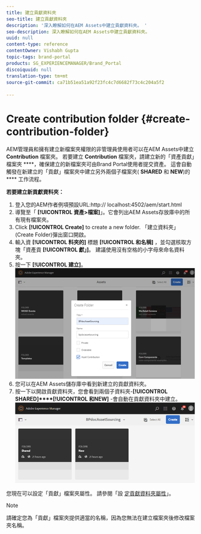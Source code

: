 ```yaml
---
title: 建立貢獻資料夾
seo-title: 建立貢獻資料夾
description: '深入瞭解如何在AEM Assets中建立貢獻資料夾。 '
seo-description: 深入瞭解如何在AEM Assets中建立貢獻資料夾。
uuid: null
content-type: reference
contentOwner: Vishabh Gupta
topic-tags: brand-portal
products: SG_EXPERIENCEMANAGER/Brand_Portal
discoiquuid: null
translation-type: tm+mt
source-git-commit: ca71b51ea51a92f23fc4c7d6682f73c4c204a5f2

---
```



# Create contribution folder {#create-contribution-folder}

AEM管理員和擁有建立新檔案夾權限的非管理員使用者可以在AEM Assets中建立 **Contribution** 檔案夾。
若要建立 **Contribution** 檔案夾，請建立新的「資產貢獻」檔案夾 ****，確保建立的新檔案夾可由Brand Portal使用者提交資產。  這會自動觸發在新建立的「貢獻」檔案夾中建立另外兩個子檔案夾( **SHARED** 和 **NEW**)的 **** 工作流程。

**若要建立新貢獻資料夾：**
1. 登入您的AEM作者例項預設URL:http:// localhost:4502/aem/start.html
1. 導覽至「 **[!UICONTROL 資產>檔案]**」。它會列出AEM Assets存放庫中的所有現有檔案夾。
1. Click **[!UICONTROL Create]** to create a new folder. 「建立資料夾」(Create Folder)彈出窗口開啟。
1. 輸入資 **[!UICONTROL 料夾的]** 標題 **[!UICONTROL 和名稱]** ，並勾選核取方塊「資產貢 **[!UICONTROL 獻」]**。
建議使用沒有空格的小字母來命名資料夾。
1. 按一下 **[!UICONTROL 建立]**。
   ![](assets/create-contribution-folder.png)
1. 您可以在AEM Assets儲存庫中看到新建立的貢獻資料夾。
1. 按一下以開啟貢獻資料夾，您會看到兩個子資料夾-**[!UICONTROL SHARED]****[!UICONTROL 和NEW]** -會自動在貢獻資料夾中建立。\
   ![](assets/contribution-folder.png)

您現在可以設定「貢獻」檔案夾屬性。 請參閱「設 [定貢獻資料夾屬性](brand-portal-configure-contribution-folder-properties.md)」。

>[!NOTE]
>
>請確定您為「貢獻」檔案夾提供適當的名稱，因為您無法在建立檔案夾後修改檔案夾名稱。